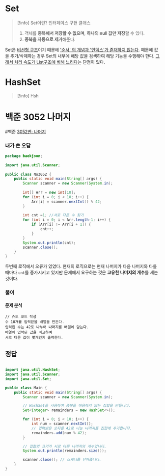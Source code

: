 # Set
>[!info] Set이란?
>인터페이스 구현 클래스<br>
>1. 객체를 **중복해서 저장할 수 없으며**, **하나의 null 값만 저장**할 수 있다.
>2. **중복을 자동으로 제거**해준다.

Set은 <u>비선형 구조</u>이기 때문에 <u>'순서' 의 개념과 '인덱스'가 존재하지 않는다</u>. 때문에 값을 추가/삭제하는 경우 Set의 내부에 해당 값을 검색하여 해당 기능을 수행해야 한다. <u>그래서 처리 속도가 List구조에 비해 느리다</u>는 단점이 있다.

# HashSet
>[!info] Hsh


# 백준 3052 나머지
#백준 
[3052번: 나머지](https://www.acmicpc.net/problem/3052)

### 내가 쓴 오답
```java
package baekjoon;  
  
import java.util.Scanner;  
  
public class No3052 {  
    public static void main(String[] args) {  
        Scanner scanner = new Scanner(System.in);  
  
        int[] Arr = new int[10];  
        for (int i = 0; i < 10; i++) {  
            Arr[i] = scanner.nextInt() % 42;  
        }  
  
        int cnt =1; //서로 다른 수 찾기  
        for (int i = 0; i < Arr.length-1; i++) {  
            if (Arr[i] != Arr[i + 1]) {  
                cnt++;  
            }  
        }  
        System.out.println(cnt);  
        scanner.close();  
    }  
}
```

두번째 로직에서 오류가 있었다. 현재의 로직으로는 현재 나머지가 다음 나머지와 다를 때마다 `cnt`를 증가시키고 있지만 문제에서 요구하는 것은 **고유한 나머지의 개수**를 세는 것이다.

###  풀이

#### 문제 분석

```
// 슈도 코드 작성
수 10개를 입력받을 배열을 만든다.
입력된 수는 42로 나누어 나머지를 배열에 담는다.
배열에 입력된 값을 비교하여
서로 다른 값이 몇개인지 출력한다.
```

## 정답
```java

import java.util.HashSet;
import java.util.Scanner;
import java.util.Set;

public class Main {
    public static void main(String[] args) {
        Scanner scanner = new Scanner(System.in);

        // HashSet을 사용하여 중복을 허용하지 않는 집합을 만듭니다.
        Set<Integer> remainders = new HashSet<>();

        for (int i = 0; i < 10; i++) {
            int num = scanner.nextInt();
            // 입력받은 숫자를 42로 나눈 나머지를 집합에 추가합니다.
            remainders.add(num % 42);
        }

        // 집합의 크기가 서로 다른 나머지의 개수입니다.
        System.out.println(remainders.size());

        scanner.close(); // 스캐너를 닫아줍니다.
    }
}

```